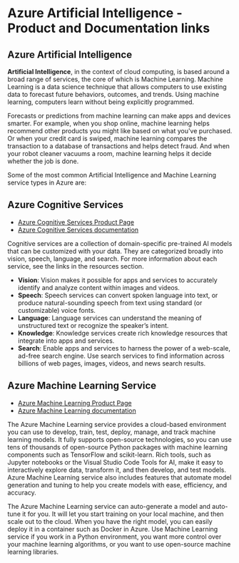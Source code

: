 # Azure Artificial Intelligence - Product and Documentation links

## Azure Artificial Intelligence
**Artificial Intelligence**, in the context of cloud computing, is based around a broad range of services, the core of which is Machine Learning. Machine Learning is a data science technique that allows computers to use existing data to forecast future behaviors, outcomes, and trends. Using machine learning, computers learn without being explicitly programmed.

Forecasts or predictions from machine learning can make apps and devices smarter. For example, when you shop online, machine learning helps recommend other products you might like based on what you've purchased. Or when your credit card is swiped, machine learning compares the transaction to a database of transactions and helps detect fraud. And when your robot cleaner vacuums a room, machine learning helps it decide whether the job is done.

Some of the most common Artificial Intelligence and Machine Learning service types in Azure are:

## Azure Cognitive Services
* [Azure Cognitive Services Product Page](https://azure.microsoft.com/en-us/services/cognitive-services/)
* [Azure Cognitive Services documentation](https://docs.microsoft.com/en-us/azure/cognitive-services/)

Cognitive services are a collection of domain-specific pre-trained AI models that can be customized with your data. They are categorized broadly into vision, speech, language, and search. For more information about each service, see the links in the resources section.
* **Vision**: Vision makes it possible for apps and services to accurately identify and analyze content within images and videos.
* **Speech**: Speech services can convert spoken language into text, or produce natural-sounding speech from text using standard (or customizable) voice fonts.
* **Language**: Language services can understand the meaning of unstructured text or recognize the speaker’s intent.
* **Knowledge**: Knowledge services create rich knowledge resources that integrate into apps and services.
* **Search**: Enable apps and services to harness the power of a web-scale, ad-free search engine. Use search services to find information across billions of web pages, images, videos, and news search results.

## Azure Machine Learning Service
* [Azure Machine Learning Product Page](https://azure.microsoft.com/en-us/services/machine-learning/)
* [Azure Machine Learning documentation](https://docs.microsoft.com/en-us/azure/machine-learning/)

The Azure Machine Learning service  provides a cloud-based environment you can use to develop, train, test, deploy, manage, and track machine learning models. It fully supports open-source technologies, so you can use tens of thousands of open-source Python packages with machine learning components such as TensorFlow and scikit-learn. Rich tools, such as Jupyter notebooks or the Visual Studio Code Tools for AI, make it easy to interactively explore data, transform it, and then develop, and test models. Azure Machine Learning service also includes features that automate model generation and tuning to help you create models with ease, efficiency, and accuracy.

The Azure Machine Learning service can auto-generate a model and auto-tune it for you. It will let you start training on your local machine, and then scale out to the cloud. When you have the right model, you can easily deploy it in a container such as Docker in Azure. Use Machine Learning service if you work in a Python environment, you want more control over your machine learning algorithms, or you want to use open-source machine learning libraries. 
